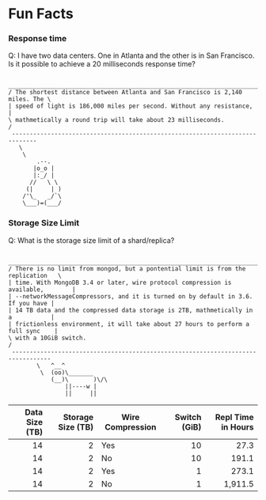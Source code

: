 # Fun Facts
### Response time
Q: I have two data centers.  One in Atlanta and the other is in San Francisco.  Is it possible to achieve a 20 milliseconds response time?

```
 _____________________________________________________________________________
/ The shortest distance between Atlanta and San Francisco is 2,140 miles. The \
| speed of light is 186,000 miles per second. Without any resistance,         |
\ mathmetically a round trip will take about 23 milliseconds.                 /
 -----------------------------------------------------------------------------
   \
    \
        .--.
       |o_o |
       |:_/ |
      //   \ \
     (|     | )
    /'\_   _/`\
    \___)=(___/

```

### Storage Size Limit
Q: What is the storage size limit of a shard/replica?

```
 _________________________________________________________________________________
/ There is no limit from mongod, but a pontential limit is from the replication   \
| time. With MongoDB 3.4 or later, wire protocol compression is available,        |
| --networkMessageCompressors, and it is turned on by default in 3.6. If you have |
| 14 TB data and the compressed data storage is 2TB, mathmetically in a           |
| frictionless environment, it will take about 27 hours to perform a full sync    |
\ with a 10GiB switch.                                                            /
 ---------------------------------------------------------------------------------
        \   ^__^
         \  (oo)\_______
            (__)\       )\/\
                ||----w |
                ||     ||

```

| Data Size (TB)|Storage Size (TB)|Wire Compression|Switch (GiB)|Repl Time in Hours|
|---:|---:|---|---:|---:|
|14|2|Yes|10|27.3|
|14|2|No|10|191.1|
|14|2|Yes|1|273.1|
|14|2|No|1|1,911.5|